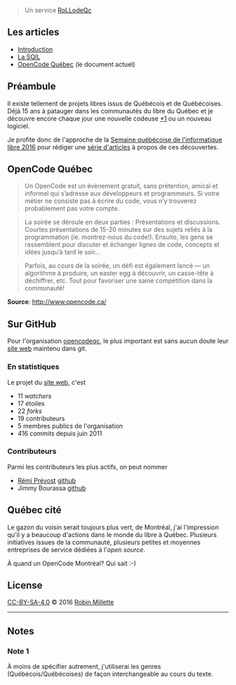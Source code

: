 > Un service [RoLLodeQc][]

## Les articles

* [Introduction][snapshot-rollodeqc-1]
* [La SQIL][snapshot-rollodeqc-2]
* [OpenCode Québec][snapshot-rollodeqc-3] (le document actuel)

## Préambule
Il existe tellement de projets libres issus de Québécois et de Québécoises.
Déjà 15 ans à patauger dans les communautés du libre du Québec et
je découvre encore chaque jour une nouvelle codeuse [*1][] ou un nouveau logiciel.

Je profite donc de l'approche de la
[Semaine québécoise de l'informatique libre 2016][SQIL] pour rédiger
une [série d'articles](.) à propos de ces découvertes.

## OpenCode Québec
> Un OpenCode est un évènement gratuit, sans prétention, amical et informel qui s’adresse aux développeurs et programmeurs. Si votre métier ne consiste pas à écrire du code, vous n’y trouverez probablement pas votre compte.

> La soirée se déroule en deux parties : Présentations et discussions. Courtes présentations de 15-20 minutes sur des sujets reliés à la programmation (ie. montrez-nous du code!). Ensuite, les gens se rassemblent pour discuter et échanger lignes de code, concepts et idées jusqu’à tard le soir…

> Parfois, au cours de la soirée, un défi est également lancé — un algorithme à produire, un easter egg à découvrir, un casse-tête à déchiffrer, etc. Tout pour favoriser une saine compétition dans la communauté!

**Source**: <http://www.opencode.ca/>

## Sur GitHub
Pour l'organisation [opencodeqc][], le plus important est sans aucun
doute leur [site web][opencode.ca] maintenu dans git.

### En statistiques
Le projet du [site web][opencode.ca], c'est

* 11 *watchers*
* 17 étoiles
* 22 *forks*
* 19 contributeurs
* 5 membres publics de l'organisation
* 416 *commits* depuis juin 2011

### Contributeurs
Parmi les contributeurs les plus actifs, on peut nommer

* [Rémi Prévost][] [github][gh:remiprev]
* Jimmy Bourassa [github][gh:jbourassa]

## Québec cité
Le gazon du voisin serait toujours plus vert, de Montréal, j'ai
l'impression qu'il y a beaucoup d'actions dans le monde du libre
à Québec. Plusieurs initiatives issues de la communauté, plusieurs
petites et moyennes entreprises de service dédiées à l'*open source*.

À quand un OpenCode Montréal? Qui sait :-)

## License
[CC-BY-SA-4.0][] © 2016 [Robin Millette][]

------

## Notes
### Note 1
À moins de spécifier autrement, j'utiliserai les genres (Québécois/Québécoises)
de façon interchangeable au cours du texte.

[*1]: #note-1
[SQIL]: <http://2016.sqil.info/>
[CC-BY-SA-4.0]: /cc-by-sa
[Robin Millette]: /
[OpenCode]: <http://www.opencode.ca/>
[opencodeqc]: <https://github.com/opencodeqc>
[opencode.ca]: <https://github.com/opencodeqc/opencode.ca>
[sebhtml]: <https://github.com/sebhtml>
[sebhtml/opencode.ca]: <https://github.com/sebhtml/opencode.ca>
[snapshot-rollodeqc-1]: /snapshot-rollodeqc-1
[snapshot-rollodeqc-2]: /snapshot-rollodeqc-2
[snapshot-rollodeqc-3]: /snapshot-rollodeqc-3
[gh:remiprev]: <https://github.com/remiprev>
[gh:jbourassa]: <https://github.com/jbourassa>
[Rémi Prévost]: <http://www.exomel.com/fr>
[RoLLodeQc]: <http://www.rollodeqc.com/>
